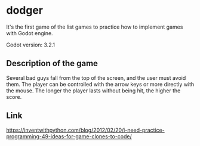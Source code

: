 # dodger

It's the first game of the list games to practice how to implement games with Godot engine.

Godot version: 3.2.1

## Description of the game

Several bad guys fall from the top of the screen, and the user must avoid them. The player can be controlled with the arrow keys or more directly with the mouse. The longer the player lasts without being hit, the higher the score.

## Link

https://inventwithpython.com/blog/2012/02/20/i-need-practice-programming-49-ideas-for-game-clones-to-code/